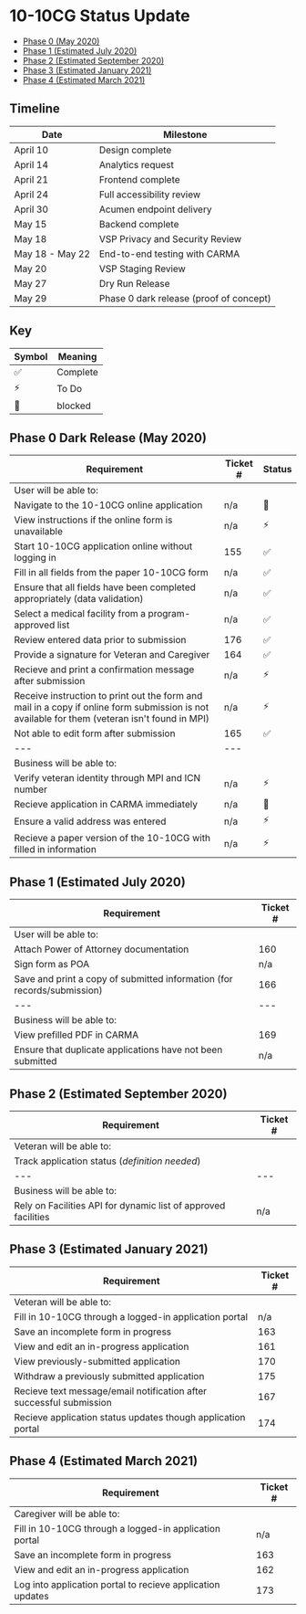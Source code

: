# 10-10CG Status Update

- [Phase 0 (May 2020)](#phase-0-may-2020)
- [Phase 1 (Estimated July 2020)](#phase-1-estimated-july-2020)
- [Phase 2 (Estimated September 2020)](#phase-2-estimated-september-2020)
- [Phase 3 (Estimated January 2021)](#phase-3-estimated-january-2021)
- [Phase 4 (Estimated March 2021)](#phase-4-estimated-march-2021)

## Timeline
| Date | Milestone |
| --- | --- | 
| April 10 | Design complete |
| April 14 | Analytics request |
| April 21 | Frontend complete |
| April 24 | Full accessibility review |
| April 30 | Acumen endpoint delivery |
| May 15 | Backend complete |
| May 18 | VSP Privacy and Security Review |
| May 18 - May 22 | End-to-end testing with CARMA |
| May 20 | VSP Staging Review
| May 27 | Dry Run Release
| May 29 | Phase 0 dark release (proof of concept)|


## Key
| Symbol | Meaning |
| --- | --- | 
| :white_check_mark:| Complete |
| :zap: | To Do |
| :no_entry_sign:| blocked |

## Phase 0 Dark Release (May 2020)
| Requirement | Ticket # | Status |
| --- | --- | --- |
| User will be able to: | 
| Navigate to the 10-10CG online application| n/a| :no_entry_sign:
| View instructions if the online form is unavailable | n/a | :zap: |
| Start 10-10CG application online without logging in| 155 | :white_check_mark:|
| Fill in all fields from the paper 10-10CG form | n/a | :white_check_mark:|
| Ensure that all fields have been completed appropriately (data validation) | n/a | :white_check_mark:|
| Select a medical facility from a program-approved list | n/a | :white_check_mark:|
| Review entered data prior to submission | 176 | :white_check_mark:|
| Provide a signature for Veteran and Caregiver | 164 | :white_check_mark:|
| Recieve and print a confirmation message after submission | n/a | :zap: |
| Receive instruction to print out the form and mail in a copy if online form submission is not available for them (veteran isn't found in MPI) | n/a | :zap: |
| Not able to edit form after submission| 165 | :white_check_mark:|
| --- | --- | 
| Business will be able to: | 
| Verify veteran identity through MPI and ICN number | n/a| :zap: |
| Recieve application in CARMA immediately | n/a | :no_entry_sign:|
| Ensure a valid address was entered | n/a| :zap: |
| Recieve a paper version of the 10-10CG with filled in information | n/a | :zap: |


## Phase 1 (Estimated July 2020)
| Requirement | Ticket # |
| --- | ---| 
| User will be able to: |
| Attach Power of Attorney documentation| 160|
| Sign form as POA| n/a |
| Save and print a copy of submitted information (for records/submission) | 166 |
| --- | ---| 
| Business will be able to: |
| View prefilled PDF in CARMA | 169 |
| Ensure that duplicate applications have not been submitted | n/a|

## Phase 2 (Estimated September 2020) 
| Requirement | Ticket # |
| --- | ---| 
| Veteran will be able to: |
| Track application status (_definition needed_)  |
| --- | ---| 
| Business will be able to: |
| Rely on Facilities API for dynamic list of approved facilities| n/a |


## Phase 3 (Estimated January 2021)
| Requirement | Ticket # |
| --- | ---| 
| Veteran will be able to: |
| Fill in 10-10CG through a logged-in application portal | n/a |
| Save an incomplete form in progress | 163 |
| View and edit an in-progress application| 161 |
| View previously-submitted  application| 170 |
| Withdraw a previously submitted application | 175|
| Recieve text message/email notification after successful submission | 167 |
| Recieve application status updates though application portal  | 174|

## Phase 4 (Estimated March 2021)
| Requirement | Ticket # |
| --- | ---| 
| Caregiver will be able to: |
| Fill in 10-10CG through a logged-in application portal | n/a |
| Save an incomplete form in progress | 163 |
| View and edit an in-progress application| 162 |
| Log into application portal to recieve application updates | 173 |

